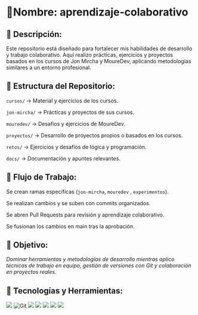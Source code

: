 # 📌Nombre: aprendizaje-colaborativo
## 🔹 Descripción:
Este repositorio está diseñado para fortalecer mis habilidades de desarrollo y trabajo colaborativo. Aquí realizo prácticas, ejercicios y proyectos basados en los cursos de Jon Mircha y MoureDev, aplicando metodologías similares a un entorno profesional.

## 📁 Estructura del Repositorio:

`cursos/` → Material y ejercicios de los cursos.

`jon-mircha/` → Prácticas y proyectos de sus cursos.

`mouredev/` → Desafíos y ejercicios de MoureDev.

`proyectos/` → Desarrollo de proyectos propios o basados en los cursos.

`retos/` → Ejercicios y desafíos de lógica y programación.

`docs/` → Documentación y apuntes relevantes.

## 🔄 Flujo de Trabajo:

Se crean ramas específicas (`jon-mircha`, `mouredev` , `experimentos`).

Se realizan cambios y se suben con commits organizados.

Se abren Pull Requests para revisión y aprendizaje colaborativo.

Se fusionan los cambios en main tras la aprobación.

## 🚀 Objetivo:
*Dominar herramientas y metodologías de desarrollo mientras aplico técnicas de trabajo en equipo, gestión de versiones con Git y colaboración en proyectos reales.*

## 📌 Tecnologías y Herramientas:
![](https://img.shields.io/badge/GitHub-181717?style=flat&logo=github&logoColor=white)
![Git](https://img.shields.io/badge/git-%23F05033.svg?style=for-the-badge&logo=git&logoColor=white)
![](https://img.shields.io/badge/Python-14354C?style=flat&logo=python&logoColor=white)
![](https://img.shields.io/badge/HTML5-E34F26?style=flat&logo=html5&logoColor=white)
![](https://img.shields.io/badge/CSS3-1572B6?style=flat&logo=css3&logoColor=white)
![](https://img.shields.io/badge/JavaScript-F7DF1E?style=flat&logo=javascript&logoColor=black)
![](https://img.shields.io/badge/Node.js-339933?style=flat&logo=node.js&logoColor=white)

